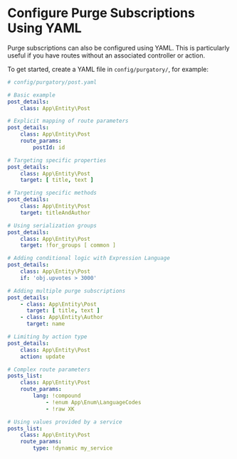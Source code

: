 # Configure Purge Subscriptions Using YAML

Purge subscriptions can also be configured using YAML. This is particularly useful if you have routes without an
associated controller or action.

To get started, create a YAML file in `config/purgatory/`, for example:

```yaml
# config/purgatory/post.yaml

# Basic example
post_details:
    class: App\Entity\Post

# Explicit mapping of route parameters
post_details:
    class: App\Entity\Post
    route_params:
        postId: id

# Targeting specific properties
post_details:
    class: App\Entity\Post
    target: [ title, text ]

# Targeting specific methods
post_details:
    class: App\Entity\Post
    target: titleAndAuthor

# Using serialization groups
post_details:
    class: App\Entity\Post
    target: !for_groups [ common ]

# Adding conditional logic with Expression Language
post_details:
    class: App\Entity\Post
    if: 'obj.upvotes > 3000'

# Adding multiple purge subscriptions
post_details:
    - class: App\Entity\Post
      target: [ title, text ]
    - class: App\Entity\Author
      target: name

# Limiting by action type
post_details:
    class: App\Entity\Post
    action: update

# Complex route parameters
posts_list:
    class: App\Entity\Post
    route_params:
        lang: !compound
            - !enum App\Enum\LanguageCodes
            - !raw XK

# Using values provided by a service
posts_list:
    class: App\Entity\Post
    route_params:
        type: !dynamic my_service
```
